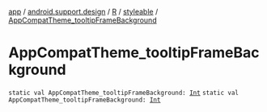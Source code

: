 [app](../../../index.md) / [android.support.design](../../index.md) / [R](../index.md) / [styleable](index.md) / [AppCompatTheme_tooltipFrameBackground](.)

# AppCompatTheme_tooltipFrameBackground

`static val AppCompatTheme_tooltipFrameBackground: `[`Int`](https://kotlinlang.org/api/latest/jvm/stdlib/kotlin/-int/index.html)
`static val AppCompatTheme_tooltipFrameBackground: `[`Int`](https://kotlinlang.org/api/latest/jvm/stdlib/kotlin/-int/index.html)